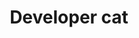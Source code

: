 ---
title: "Developer cat"
categories: ["Random"]

link:
    url: "https://github.com/redis/redis/issues/3909"
    dead: false

tweet: "The first Pull Request from a developer cat."
---